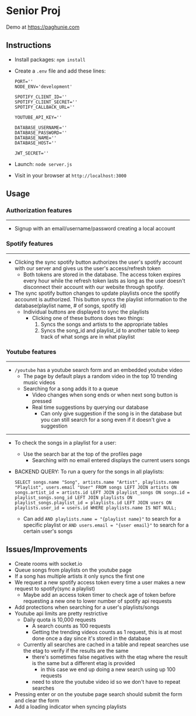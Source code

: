 # Senior Proj

Demo at https://paghunie.com

## Instructions

-   Install packages: `npm install`
-   Create a `.env` file and add these lines:

    ```
    PORT=''
    NODE_ENV='development'

    SPOTIFY_CLIENT_ID=''
    SPOTIFY_CLIENT_SECRET=''
    SPOTIFY_CALLBACK_URL=''

    YOUTUBE_API_KEY=''

    DATABASE_USERNAME=''
    DATABASE_PASSWORD=''
    DATABASE_NAME=''
    DATABASE_HOST=''

    JWT_SECRET=''
    ```

-   Launch: `node server.js`
-   Visit in your browser at `http://localhost:3000`

## Usage

### Authorization features

---

-   Signup with an email/username/password creating a local account

### Spotify features

---

-   Clicking the sync spotify button authorizes the user's spotify account with our server and gives us the user's access/refresh token
    -   Both tokens are stored in the database. The access token expires every hour while the refresh token lasts as long as the user doesn't disconnect their account with our website through spotify.
-   The sync spotify button changes to update playlists once the spotify accounnt is authorized. This button syncs the playlist information to the database(playlist name, # of songs, spotify id)
    -   Individual buttons are displayed to sync the playlists
        -   Clicking one of these buttons does two things:
            1. Syncs the songs and artists to the appropriate tables
            2. Syncs the song_id and playlist_id to another table to keep track of what songs are in what playlist

### Youtube features

---

-   `/youtube` has a youtube search form and an embedded youtube video
    -   The page by default plays a random video in the top 10 trending music videos
    -   Searching for a song adds it to a queue
        -   Video changes when song ends or when next song button is pressed
        -   Real time suggestions by querying our database
            -   Can only give suggestion if the song is in the database but you can still search for a song even if it doesn't give a suggestion

---

-   To check the songs in a playlist for a user:

    -   Use the search bar at the top of the profiles page
        -   Searching with no email entered displays the current users songs

-   BACKEND QUERY: To run a query for the songs in all playlists:
    ```
    SELECT songs.name "Song", artists.name "Artist", playlists.name "Playlist", users.email "User" FROM songs LEFT JOIN artists ON songs.artist_id = artists.id LEFT JOIN playlist_songs ON songs.id = playlist_songs.song_id LEFT JOIN playlists ON playlist_songs.playlist_id = playlists.id LEFT JOIN users ON playlists.user_id = users.id WHERE playlists.name IS NOT NULL;
    ```
    -   Can add `AND playlists.name = "{playlist name}"` to search for a specific playlist or `AND users.email = "{user email}"` to search for a certain user's songs

## Issues/Improvements

-   Create rooms with socket.io
-   Queue songs from playlists on the youtube page
-   If a song has multiple artists it only syncs the first one
-   We request a new spotify access token every time a user makes a new request to spotify(sync a playlist)
    -   Maybe add an access token timer to check age of token before requesting a new one to lower number of spotify api requests
-   Add protections when searching for a user's playlists/songs
-   Youtube api limits are pretty restrictive
    -   Daily quota is 10,000 requests
        -   A search counts as 100 requests
        -   Getting the trending videos counts as 1 request, this is at most done once a day since it's stored in the database
    -   Currently all searches are cached in a table and repeat searches use the etag to verify if the results are the same
        -   there's sometimes false negatives with the etag where the result is the same but a different etag is provided
            -   in this case we end up doing a new search using up 100 requests
        -   need to store the youtube video id so we don't have to repeat searches
-   Pressing enter or on the youtube page search should submit the form and clear the form
-   Add a loading indicator when syncing playlists
